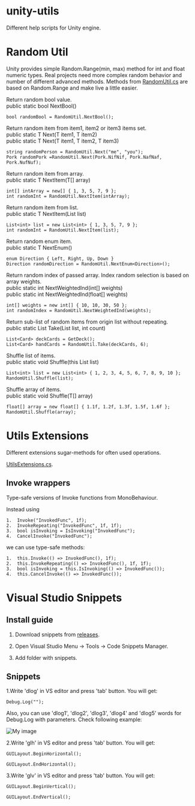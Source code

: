 # unity-utils
Different help scripts for Unity engine.

Random Util
======
Unity provides simple Random.Range(min, max) method for int and float numeric types. Real projects need more complex random behavior and number of different advanced methods. Methods from [RandomUtil.cs](//github.com/nubick/unity-utils/blob/master/sources/Assets/Scripts/Utils/RandomUtil.cs) are based on Random.Range and make live a little easier.

Return random bool value.<br/>
public static bool NextBool()

    bool randomBool = RandomUtil.NextBool();
    
Return random item from item1, item2 or item3 items set.<br/>
public static T Next<T>(T item1, T item2)<br/>
public static T Next<T>(T item1, T item2, T item3)<br/>
    
    string randomPerson = RandomUtil.Next("me", "you");
    Pork randomPork =RandomUtil.Next(Pork.NifNif, Pork.NafNaf, Pork.NufNuf);
    
Return random item from array.<br/>
public static T NextItem<T>(T[] array)
    
    int[] intArray = new[] { 1, 3, 5, 7, 9 };
    int randomInt = RandomUtil.NextItem(intArray);
    
Return random item from list.<br/>
public static T NextItem<T>(List<T> list)
    
    List<int> list = new List<int> { 1, 3, 5, 7, 9 };
    int randomInt = RandomUtil.NextItem(list);
    
Return random enum item.<br/>
public static T NextEnum<T>()

    enum Direction { Left, Right, Up, Down }
    Direction randomDirection = RandomUtil.NextEnum<Direction>();
    
Return random index of passed array. Index random selection is based on array weights.<br/>
public static int NextWeightedInd(int[] weights)<br/>
public static int NextWeightedInd(float[] weights)

    int[] weights = new int[] { 10, 10, 30, 50 };
    int randomIndex = RandomUtil.NextWeightedInd(weights);
    
Return sub-list of random items from origin list without repeating.<br/>
public static List<T> Take<T>(List<T> list, int count)

    List<Card> deckCards = GetDeck();
    List<Card> handCards = RandomUtil.Take(deckCards, 6);
    
Shuffle list of items.<br/>
public static void Shuffle<T>(this List<T> list)
    
    List<int> list = new List<int> { 1, 2, 3, 4, 5, 6, 7, 8, 9, 10 };
    RandomUtil.Shuffle(list);
    
Shuffle array of items.<br/>
public static void Shuffle<T>(T[] array)

    float[] array = new float[] { 1.1f, 1.2f, 1.3f, 1.5f, 1.6f };
    RandomUtil.Shuffle(array);


Utils Extensions
======
Different extensions sugar-methods for often used operations.

[UtilsExtensions.cs](//github.com/nubick/unity-utils/blob/master/sources/Assets/Scripts/Utils/UtilsExtensions.cs).

Invoke wrappers
------
Type-safe versions of Invoke functions from MonoBehaviour.

Instead using 

    1.  Invoke("InvokedFunc", 1f);
    2.  InvokeRepeating("InvokedFunc", 1f, 1f);
    3.  bool isInvoking = IsInvoking("InvokedFunc");
    4.  CancelInvoke("InvokedFunc");

we can use type-safe methods:

    1.  this.Invoke(() => InvokedFunc(), 1f);
    2.  this.InvokeRepeating(() => InvokedFunc(), 1f, 1f);
    3.  bool isInvoking = this.IsInvoking(() => InvokedFunc());
    4.  this.CancelInvoke(() => InvokedFunc());

    

Visual Studio Snippets
======
Install guide
------

1. Download snippets from
[releases](//github.com/nubick/unity-utils/releases).

2. Open Visual Studio Menu -> Tools -> Code Snippets Manager.

3. Add folder with snippets.

Snippets
------
1.Write 'dlog' in VS editor and press 'tab' button. You will get:

    Debug.Log("");

Also, you can use 'dlog1', 'dlog2', 'dlog3', 'dlog4' and 'dlog5' words for Debug.Log with parameters. Check following example:

![My image](http://nubick.github.com/readme/dlog-snippets.gif)


2.Write 'glh' in VS editor and press 'tab' button. You will get:

    GUILayout.BeginHorizontal();
    
    GUILayout.EndHorizontal();

3.Write 'glv' in VS editor and press 'tab' button. You will get:

    GUILayout.BeginVertical();
    
    GUILayout.EndVertical();

